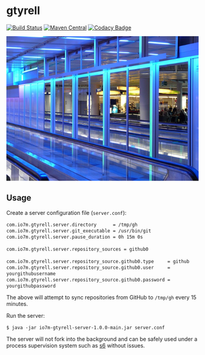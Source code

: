 gtyrell
===

[![Build Status](https://travis-ci.org/io7m/gtyrell.svg)](https://travis-ci.org/io7m/gtyrell)
[![Maven Central](https://maven-badges.herokuapp.com/maven-central/com.io7m.gtyrell/io7m-gtyrell/badge.png)](https://maven-badges.herokuapp.com/maven-central/com.io7m.gtyrell/io7m-gtyrell)
[![Codacy Badge](https://api.codacy.com/project/badge/Grade/1a59ea6bf43c4f5896a3b0195037be64)](https://www.codacy.com/app/github_79/gtyrell?utm_source=github.com&amp;utm_medium=referral&amp;utm_content=io7m/gtyrell&amp;utm_campaign=Badge_Grade)

![gtyrell](./src/site/resources/gtyrell.jpg?raw=true)

## Usage

Create a server configuration file (`server.conf`):

```
com.io7m.gtyrell.server.directory      = /tmp/gh
com.io7m.gtyrell.server.git_executable = /usr/bin/git
com.io7m.gtyrell.server.pause_duration = 0h 15m 0s

com.io7m.gtyrell.server.repository_sources = github0

com.io7m.gtyrell.server.repository_source.github0.type     = github
com.io7m.gtyrell.server.repository_source.github0.user     = yourgithubusername
com.io7m.gtyrell.server.repository_source.github0.password = yourgithubpassword
```

The above will attempt to sync repositories from GitHub to `/tmp/gh`
every 15 minutes.

Run the server:

```
$ java -jar io7m-gtyrell-server-1.0.0-main.jar server.conf
```

The server will not fork into the background and can be safely used under
a process supervision system such as [s6](http://www.skarnet.org/software/s6/)
without issues.

